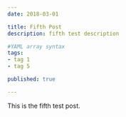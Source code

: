 ```yaml
---
date: 2018-03-01

title: Fifth Post
description: fifth test description

#YAML array syntax
tags:
- tag 1
- tag 5

published: true

---
```


This is the fifth test post.
